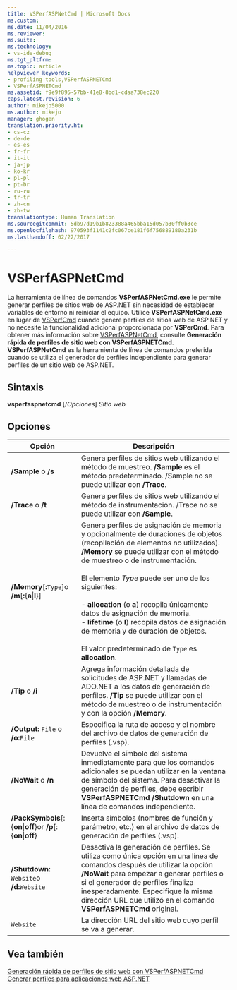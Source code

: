 ```yaml
---
title: VSPerfASPNetCmd | Microsoft Docs
ms.custom: 
ms.date: 11/04/2016
ms.reviewer: 
ms.suite: 
ms.technology:
- vs-ide-debug
ms.tgt_pltfrm: 
ms.topic: article
helpviewer_keywords:
- profiling tools,VSPerfASPNETCmd
- VSPerfASPNETCmd
ms.assetid: f9e9f895-57bb-41e8-8bd1-cdaa738ec220
caps.latest.revision: 6
author: mikejo5000
ms.author: mikejo
manager: ghogen
translation.priority.ht:
- cs-cz
- de-de
- es-es
- fr-fr
- it-it
- ja-jp
- ko-kr
- pl-pl
- pt-br
- ru-ru
- tr-tr
- zh-cn
- zh-tw
translationtype: Human Translation
ms.sourcegitcommit: 5db97d19b1b823388a465bba15d057b30ff0b3ce
ms.openlocfilehash: 970593f1141c2fc067ce181f6f756889180a231b
ms.lasthandoff: 02/22/2017

---
```

# <a name="vsperfaspnetcmd"></a>VSPerfASPNetCmd
La herramienta de línea de comandos **VSPerfASPNetCmd.exe** le permite generar perfiles de sitios web de ASP.NET sin necesidad de establecer variables de entorno ni reiniciar el equipo. Utilice **VSPerfASPNetCmd.exe** en lugar de [VSPerfCmd](../profiling/vsperfcmd.md) cuando genere perfiles de sitios web de ASP.NET y no necesite la funcionalidad adicional proporcionada por **VSPerCmd**. Para obtener más información sobre [VSPerfASPNetCmd](../profiling/rapid-web-site-profiling-with-vsperfaspnetcmd.md), consulte **Generación rápida de perfiles de sitio web con VSPerfASPNETCmd**. **VSPerfASPNetCmd** es la herramienta de línea de comandos preferida cuando se utiliza el generador de perfiles independiente para generar perfiles de un sitio web de ASP.NET.  
  
## <a name="syntax"></a>Sintaxis  
 **vsperfaspnetcmd** [/*Opciones*] *Sitio web*  
  
## <a name="options"></a>Opciones  
  
|Opción|Descripción|  
|------------|-----------------|  
|**/Sample** o **/s**|Genera perfiles de sitios web utilizando el método de muestreo. **/Sample** es el método predeterminado. /Sample no se puede utilizar con **/Trace**.|  
|**/Trace** o **/t**|Genera perfiles de sitios web utilizando el método de instrumentación. /Trace no se puede utilizar con **/Sample**.|  
|**/Memory**[**:**`Type`]o **/m**[**:**{**a**&#124;**l**}]|Genera perfiles de asignación de memoria y opcionalmente de duraciones de objetos (recopilación de elementos no utilizados). **/Memory** se puede utilizar con el método de muestreo o de instrumentación.<br /><br /> El elemento *Type* puede ser uno de los siguientes:<br /><br /> -   **allocation** (o **a**) recopila únicamente datos de asignación de memoria.<br />-   **lifetime** (o **l**) recopila datos de asignación de memoria y de duración de objetos.<br /><br /> El valor predeterminado de `Type` es **allocation**.|  
|**/Tip** o **/i**|Agrega información detallada de solicitudes de ASP.NET y llamadas de ADO.NET a los datos de generación de perfiles. **/Tip** se puede utilizar con el método de muestreo o de instrumentación y con la opción **/Memory**.|  
|**/Output:** `File` o **/o:**`File`|Especifica la ruta de acceso y el nombre del archivo de datos de generación de perfiles (.vsp).|  
|**/NoWait** o **/n**|Devuelve el símbolo del sistema inmediatamente para que los comandos adicionales se puedan utilizar en la ventana de símbolo del sistema. Para desactivar la generación de perfiles, debe escribir **VSPerfASPNETCmd /Shutdown** en una línea de comandos independiente.|  
|**/PackSymbols**[:{**on**&#124;**off**}or   **/p**[:{**on**&#124;**off**}|Inserta símbolos (nombres de función y parámetro, etc.) en el archivo de datos de generación de perfiles (.vsp).|  
|**/Shutdown:** `Website`o   **/d:**`Website`|Desactiva la generación de perfiles. Se utiliza como única opción en una línea de comandos después de utilizar la opción **/NoWait** para empezar a generar perfiles o si el generador de perfiles finaliza inesperadamente. Especifique la misma dirección URL que utilizó en el comando **VSPerfASPNETCmd** original.|  
|`Website`|La dirección URL del sitio web cuyo perfil se va a generar.|  
  
## <a name="see-also"></a>Vea también  
 [Generación rápida de perfiles de sitio web con VSPerfASPNETCmd](../profiling/rapid-web-site-profiling-with-vsperfaspnetcmd.md)   
 [Generar perfiles para aplicaciones web ASP.NET](../profiling/command-line-profiling-of-aspnet-web-applications.md)
